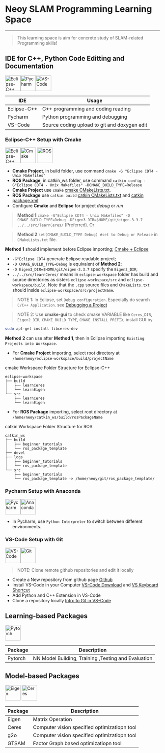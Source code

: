 # Neoy SLAM Programming Learning Space

----

> This learning space is aim for concrete study of SLAM-related Programming skills!

## IDE for C++, Python Code Editting and Documentation

<img src="https://cdn.worldvectorlogo.com/logos/eclipse-11.svg" alt="Eclipse-C++ " height="50" title="Eclipse-C++ "><img src="https://upload.wikimedia.org/wikipedia/commons/thumb/1/1d/PyCharm_Icon.svg/128px-PyCharm_Icon.svg.png" alt="Pycharm" height="50" title="Pycharm"><img src="https://cdn.worldvectorlogo.com/logos/visual-studio-code-1.svg" alt="VS-Code"  height="50" title="VS-Code">

| IDE | Usage | 
| ------ | ----------- |
| Eclipse-C++  | C++ programming and coding reading |
| Pycharm  | Python programming and debugging |
| VS-Code  | Source coding upload to git and doxygen edit  |

### Eclipse-C++ Setup with Cmake 
<img src="https://cdn.worldvectorlogo.com/logos/eclipse-11.svg" alt="Eclipse-C++ "  height="50" title="Eclipse-C++ "><img src="https://upload.wikimedia.org/wikipedia/commons/thumb/1/13/Cmake.svg/192px-Cmake.svg.png" alt="Cmake" height="50" title="Cmake">  <img src="https://images.squarespace-cdn.com/content/v1/606d378755a86f589aa297b7/1621897385511-NS0QWVKNHWBGWPM39B7L/ros_logo_large.png" alt="ROS" height="50" title="ROS">


 - **Cmake Project**, in build folder, use command `cmake -G "Eclipse CDT4 - Unix Makefiles"`
 - **ROS Package**, in catkin_ws folder, use command `catkin config -G"Eclipse CDT4 - Unix Makefiles" -DCMAKE_BUILD_TYPE=Release` 
 - **Cmake Project** use `cmake` [cmake CMakeLists.txt].
 - **ROS Package** use `catkin build` [catkin CMakeLists.txt] and  [catkin package.xml]
 - Configure **Cmake** and **Eclipse** for project *debug* or *run*


> **Method 1** `cmake -G"Eclipse CDT4 - Unix Makefiles" -D CMAKE_BUILD_TYPE=Debug -DEigen3_DIR=$HOME/git/eigen-3.3.7 ../../src/learnCeres/` (Preferred). Or 

> **Method 2** `set(CMAKE_BUILD_TYPE Debug)	#set to Debug or Release` in `CMakeLists.txt` file. 

**Method 1** should implement before Eclipse importing; [Cmake + Eclipse]

+ `-G"Eclipse CDT4` generate Eclipse readable project;
+ `-D CMAKE_BUILD_TYPE=Debug` is equivalent of **Method 2**;
+ `-D Eigen3_DIR=$HOME/git/eigen-3.3.7` specify the `Eigen3_DIR`;
+ `../../src/learnCeres/` means in `eclipse-workspace` folder has build and source directories as sisters `eclipse-workspace/src` and  `eclipse-workspace/build`. Note that the `.cpp` source files and `CMakeLists.txt` should inside `eclipse-workspace/src/projectName`.


 >NOTE 1: In Eclipse, set `Debug configuration`. Especially do search `C/C++ Application`. see [Debugging a Project]

 >NOTE 2: Use **cmake-gui** to check cmake VARIABLE like `Ceres_DIR`, `Eigen2_DIR`, `CMAKE_BUILD_TYPE`, `CMAKE_INSTALL_PREFIX`, install GUI by

 ```sh
 sudo apt-get install libceres-dev
 ```

**Method 2** can use after **Method 1**, then in Eclipse importing `Existing Projects into Workspace`.

+ For **Cmake Project** importing, select root directory at `/home/neoy/eclipse-workspace/build/projectName` 

cmake Workspace Folder Structure for Eclipse-C++
```
eclipse-workspace
├── build
│   ├── learnCeres
│   └── learnEigen
└── src
    ├── learnCeres
    └── learnEigen
```
+ For **ROS Package** importing, select root directory at `/home/neoy/catkin_ws/build/rosPackageName`

catkin Workspace Folder Structure for ROS

```
catkin_ws
├── build
│   ├── beginner_tutorials
│   └── ros_package_template
├── devel
├── logs
│   ├── beginner_tutorials
│   └── ros_package_template
└── src
    ├── beginner_tutorials
    └── ros_package_template -> /home/neoy/git/ros_package_template/
```



### Pycharm Setup with Anaconda
<img src="https://upload.wikimedia.org/wikipedia/commons/thumb/1/1d/PyCharm_Icon.svg/128px-PyCharm_Icon.svg.png" alt="Pycharm" height="50" title="Pycharm"><img src="https://upload.wikimedia.org/wikipedia/en/thumb/c/cd/Anaconda_Logo.png/240px-Anaconda_Logo.png" alt="Anaconda" height="50" title="Anaconda">

 - In Pycharm, use `Python Interpreter` to switch between different environments.

### VS-Code Setup with Git

<img src="https://cdn.worldvectorlogo.com/logos/visual-studio-code-1.svg" alt="VS-Code"  height="50" title="VS-Code"><img src="https://cdn.worldvectorlogo.com/logos/git-icon.svg" alt="Git" height="50" title="Git">

> NOTE: Clone remote github repositories and edit it locally

 - Create a New repository from github page [Github]
 - Install VS-Code in your Computer [VS-Code Download] and [VS Keyboard Shortcut]
 - Add Python and C++ Extension in VS-Code 
 - Clone a repository locally [Intro to Git in VS-Code]


## Learning-based Packages

<img src="https://pytorch.org/assets/images/pytorch-logo.png" alt="Pytorch" height="50" title="Pytorch">

| Package | Description | 
| ------ | ----------- |
| Pytorch   | NN Model Building, Training ,Testing and Evaluation|


## Model-based Packages 

<img src="https://eigen.tuxfamily.org/dox/Eigen_Silly_Professor_64x64.png" alt="Eigen"  height="50" title="Eigen">
<img src="https://avatars.githubusercontent.com/u/6327561?s=200&v=4" alt="Ceres"  height="50" title="Ceres">

| Package | Description |
| ------ | ----------- |
| Eigen   | Matrix Operation |
| Ceres   | Computer vision specified optimizatiopn tool | 
| g2o   | Computer vision specified optimizatiopn tool | 
| GTSAM   | Factor Graph based optimizatiopn tool | 


[Github]: <https://github.com/>
[VS-Code Download]: <https://code.visualstudio.com/download>
[VS Keyboard Shortcut]: <https://code.visualstudio.com/shortcuts/keyboard-shortcuts-linux.pdf>
[Intro to Git in VS-Code]: <https://code.visualstudio.com/docs/sourcecontrol/intro-to-git>
[cmake CMakeLists.txt]: <https://cmake.org/cmake/help/latest/guide/tutorial/index.html>
[catkin CMakeLists.txt]: <http://wiki.ros.org/catkin/CMakeLists.txt>
[catkin package.xml]: <http://wiki.ros.org/catkin/package.xml>
[Debugging a project]: <https://rtist.hcldoc.com/help/index.jsp?topic=%2Forg.eclipse.cdt.doc.user%2Fgetting_started%2Fcdt_w_debug.htm>
[Cmake + Eclipse]: <https://jvgomez.github.io/pages/how-to-configure-a-cc-project-with-eclipse-and-cmake.html>